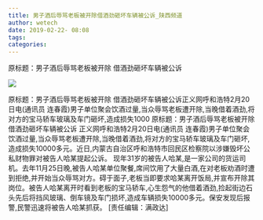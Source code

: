 ```yaml
---
title: 男子酒后辱骂老板被开除借酒劲砸坏车辆被公诉_陕西频道
author: wetech
date: 2019-02-22- 08:08
tags: 
categories: 
---
```

原标题：男子酒后辱骂老板被开除 借酒劲砸坏车辆被公诉
<!-- more -->
                
<img align="center" border="0" src="http://p2.ifengimg.com/a/2016/0810/204c433878d5cf9size1_w16_h16.png" />
                
            
原标题：男子酒后辱骂老板被开除 借酒劲砸坏车辆被公诉正义网呼和浩特2月20日电(通讯员 连春霞)男子单位聚会饮酒过量,当众辱骂老板遭开除,当晚借着酒劲,将对方的宝马轿车玻璃及车门砸坏,造成损失1000
原标题：男子酒后辱骂老板被开除 借酒劲砸坏车辆被公诉
正义网呼和浩特2月20日电(通讯员 连春霞)男子单位聚会饮酒过量,当众辱骂老板遭开除,当晚借着酒劲,将对方的宝马轿车玻璃及车门砸坏,造成损失10000多元。近日,内蒙古自治区呼和浩特市回民区检察院以涉嫌毁坏公私财物罪对被告人哈某提起公诉。
现年31岁的被告人哈某,是一家公司的货运司机。去年11月25日晚,被告人哈某单位聚餐,席间饮用了大量白酒,在对老板劝酒时遭到拒绝,并开始当众辱骂对方。碍于面子,老板当即要求哈某离开饭局,并宣布开除其岗位。被告人哈某离开时看到老板的宝马轿车,心生怨气的他借着酒劲,捡起街边石头先后将挡风玻璃、倒车镜及车门损坏,造成车辆损失10000多元。保安发现后报警,民警迅速将被告人哈某抓获。
[责任编辑：满政达]
            
